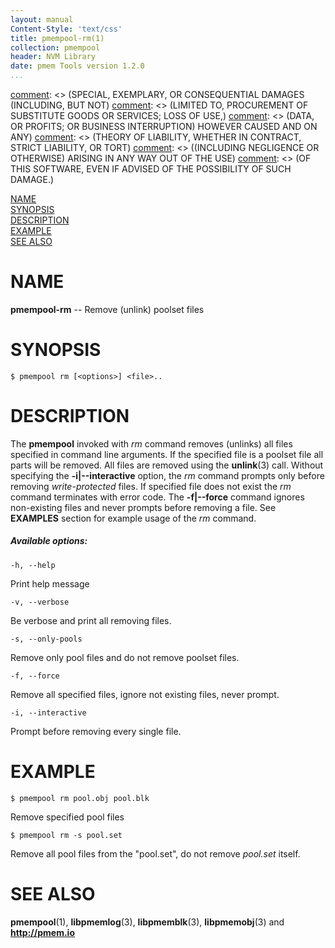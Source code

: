 ```yaml
---
layout: manual
Content-Style: 'text/css'
title: pmempool-rm(1)
collection: pmempool
header: NVM Library
date: pmem Tools version 1.2.0
...
```


[comment]: <> (Copyright 2016, Intel Corporation)

[comment]: <> (Redistribution and use in source and binary forms, with or without)
[comment]: <> (modification, are permitted provided that the following conditions)
[comment]: <> (are met:)
[comment]: <> (    * Redistributions of source code must retain the above copyright)
[comment]: <> (      notice, this list of conditions and the following disclaimer.)
[comment]: <> (    * Redistributions in binary form must reproduce the above copyright)
[comment]: <> (      notice, this list of conditions and the following disclaimer in)
[comment]: <> (      the documentation and/or other materials provided with the)
[comment]: <> (      distribution.)
[comment]: <> (    * Neither the name of the copyright holder nor the names of its)
[comment]: <> (      contributors may be used to endorse or promote products derived)
[comment]: <> (      from this software without specific prior written permission.)

[comment]: <> (THIS SOFTWARE IS PROVIDED BY THE COPYRIGHT HOLDERS AND CONTRIBUTORS)
[comment]: <> ("AS IS" AND ANY EXPRESS OR IMPLIED WARRANTIES, INCLUDING, BUT NOT)
[comment]: <> (LIMITED TO, THE IMPLIED WARRANTIES OF MERCHANTABILITY AND FITNESS FOR)
[comment]: <> (A PARTICULAR PURPOSE ARE DISCLAIMED. IN NO EVENT SHALL THE COPYRIGHT)
[comment]: <> (OWNER OR CONTRIBUTORS BE LIABLE FOR ANY DIRECT, INDIRECT, INCIDENTAL,)
[comment]: <> (SPECIAL, EXEMPLARY, OR CONSEQUENTIAL DAMAGES (INCLUDING, BUT NOT)
[comment]: <> (LIMITED TO, PROCUREMENT OF SUBSTITUTE GOODS OR SERVICES; LOSS OF USE,)
[comment]: <> (DATA, OR PROFITS; OR BUSINESS INTERRUPTION) HOWEVER CAUSED AND ON ANY)
[comment]: <> (THEORY OF LIABILITY, WHETHER IN CONTRACT, STRICT LIABILITY, OR TORT)
[comment]: <> ((INCLUDING NEGLIGENCE OR OTHERWISE) ARISING IN ANY WAY OUT OF THE USE)
[comment]: <> (OF THIS SOFTWARE, EVEN IF ADVISED OF THE POSSIBILITY OF SUCH DAMAGE.)

[comment]: <> (pmempool-rm.1 -- man page for pmempool-rm)

[NAME](#name)<br />
[SYNOPSIS](#synopsis)<br />
[DESCRIPTION](#description)<br />
[EXAMPLE](#example)<br />
[SEE ALSO](#see-also)<br />


# NAME #

**pmempool-rm** -- Remove (unlink) poolset files


# SYNOPSIS #

```
$ pmempool rm [<options>] <file>..
```

# DESCRIPTION #

The **pmempool** invoked with *rm* command removes (unlinks) all files specified
in command line arguments. If the specified file is a poolset file all parts will
be removed. All files are removed using the **unlink**(3) call. Without
specifying the **-i|--interactive** option, the *rm* command prompts only before
removing *write-protected* files. If specified file does not exist the *rm* command
terminates with error code. The **-f|--force** command ignores non-existing files
and never prompts before removing a file.
See **EXAMPLES** section for example usage of the *rm* command.

##### Available options: #####

`-h, --help`

Print help message

`-v, --verbose`

Be verbose and print all removing files.

`-s, --only-pools`

Remove only pool files and do not remove poolset files.

`-f, --force`

Remove all specified files, ignore not existing files, never prompt.

`-i, --interactive`

Prompt before removing every single file.


# EXAMPLE #

```
$ pmempool rm pool.obj pool.blk
```

Remove specified pool files

```
$ pmempool rm -s pool.set
```

Remove all pool files from the "pool.set", do not remove *pool.set* itself.


# SEE ALSO #

**pmempool**(1), **libpmemlog**(3), **libpmemblk**(3), **libpmemobj**(3)
and **<http://pmem.io>**
